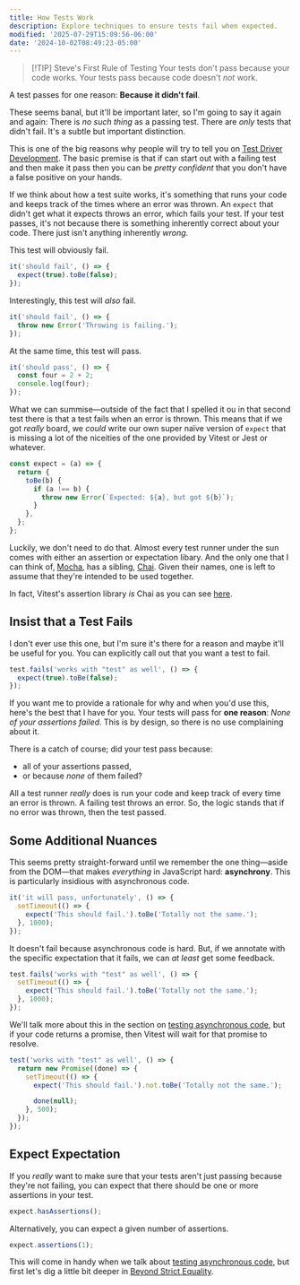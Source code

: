 ```yaml
---
title: How Tests Work
description: Explore techniques to ensure tests fail when expected.
modified: '2025-07-29T15:09:56-06:00'
date: '2024-10-02T08:49:23-05:00'
---
```


> \[!TIP] Steve's First Rule of Testing
> Your tests don't pass because your code works. Your tests pass because code doesn't _not_ work.

A test passes for one reason: **Because it didn't fail**.

These seems banal, but it'll be important later, so I'm going to say it again and again: There is _no such thing_ as a passing test. There are _only_ tests that didn't fail. It's a subtle but important distinction.

This is one of the big reasons why people will try to tell you on [Test Driver Development](test-driven-development.md). The basic premise is that if can start out with a failing test and then make it pass then you can be _pretty confident_ that you don't have a false positive on your hands.

If we think about how a test suite works, it's something that runs your code and keeps track of the times where an error was thrown. An `expect` that didn't get what it expects throws an error, which fails your test. If your test passes, it's not because there is something inherently correct about your code. There just isn't anything inherently _wrong_.

This test will obviously fail.

```javascript
it('should fail', () => {
  expect(true).toBe(false);
});
```

Interestingly, this test will _also_ fail.

```javascript
it('should fail', () => {
  throw new Error('Throwing is failing.');
});
```

At the same time, this test will pass.

```javascript
it('should pass', () => {
  const four = 2 + 2;
  console.log(four);
});
```

What we can summise—outside of the fact that I spelled it ou in that second test there is that a test fails when an error is thrown. This means that if we got _really_ board, we _could_ write our own super naïve version of `expect` that is missing a lot of the niceities of the one provided by Vitest or Jest or whatever.

```javascript
const expect = (a) => {
  return {
    toBe(b) {
      if (a !== b) {
        throw new Error(`Expected: ${a}, but got ${b}`);
      }
    },
  };
};
```

Luckily, we don't need to do that. Almost every test runner under the sun comes with either an assertion or expectation libary. And the only one that I can think of, [Mocha](https://mochajs.org/), has a sibling, [Chai](https://www.chaijs.com/). Given their names, one is left to assume that they're intended to be used together.

In fact, Vitest's assertion library _is_ Chai as you can see [here](https://github.com/vitest-dev/vitest/blob/1800167e4608327f335bc136f41543403486cfef/packages/vitest/package.json#L160).

## Insist that a Test Fails

I don't ever use this one, but I'm sure it's there for a reason and maybe it'll be useful for you. You can explicitly call out that you want a test to fail.

```javascript
test.fails('works with "test" as well', () => {
  expect(true).toBe(false);
});
```

If you want me to provide a rationale for why and when you'd use this, here's the best that I have for you. Your tests will pass for **one reason**: _None of your assertions failed_. This is by design, so there is no use complaining about it.

There is a catch of course; did your test pass because:

- all of your assertions passed,
- or because _none_ of them failed?

All a test runner _really_ does is run your code and keep track of every time an error is thrown. A failing test throws an error. So, the logic stands that if no error was thrown, then the test passed.

## Some Additional Nuances

This seems pretty straight-forward until we remember the one thing—aside from the DOM—that makes _everything_ in JavaScript hard: **asynchrony**. This is particularly insidious with asynchronous code.

```javascript
it('it will pass, unfortunately', () => {
  setTimeout(() => {
    expect('This should fail.').toBe('Totally not the same.');
  }, 1000);
});
```

It doesn't fail because asynchronous code is hard. But, if we annotate with the specific expectation that it fails, we can _at least_ get some feedback.

```javascript
test.fails('works with "test" as well', () => {
  setTimeout(() => {
    expect('This should fail.').toBe('Totally not the same.');
  }, 1000);
});
```

We'll talk more about this in the section on [testing asynchronous code](testing-asynchronous-code.md), but if your code returns a promise, then Vitest will wait for that promise to resolve.

```ts
test('works with "test" as well', () => {
  return new Promise((done) => {
    setTimeout(() => {
      expect('This should fail.').not.toBe('Totally not the same.');

      done(null);
    }, 500);
  });
});
```

## Expect Expectation

If you _really_ want to make sure that your tests aren't just passing because they're not failing, you can expect that there should be one or more assertions in your test.

```ts
expect.hasAssertions();
```

Alternatively, you can expect a given number of assertions.

```ts
expect.assertions(1);
```

This will come in handy when we talk about [testing asynchronous code](testing-asynchronous-code.md), but first let's dig a little bit deeper in [Beyond Strict Equality](beyond-strict-equality.md).
